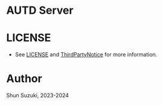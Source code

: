 # AUTD Server


# LICENSE

* See [LICENSE](./LICENSE) and [ThirdPartyNotice](./ThirdPartyNotice.txt) for more information.

# Author

Shun Suzuki, 2023-2024
